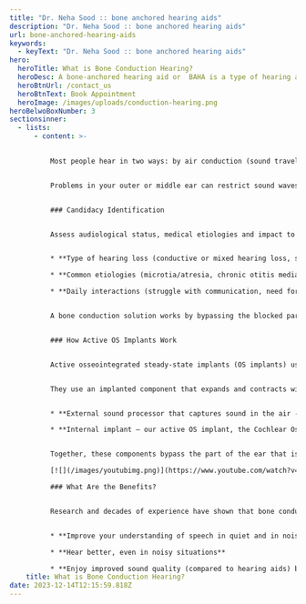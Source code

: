 ```yaml
---
title: "Dr. Neha Sood :: bone anchored hearing aids"
description: "Dr. Neha Sood :: bone anchored hearing aids"
url: bone-anchored-hearing-aids
keywords:
  - keyText: "Dr. Neha Sood :: bone anchored hearing aids"
hero:
  heroTitle: What is Bone Conduction Hearing?
  heroDesc: A bone-anchored hearing aid or  BAHA is a type of hearing aid based on bone condition. It is primarily suited for people who have conductive hearing losses unilateral hearing loss single-sided deafness and people with mixed hearing losses who cannot otherwise wear 'in the ear' or 'behind the ear' hearing aids.  
  heroBtnUrl: /contact_us
  heroBtnText: Book Appointment
  heroImage: /images/uploads/conduction-hearing.png
heroBelwoBoxNumber: 3
sectionsinner:
  - lists:
      - content: >-
          

          Most people hear in two ways: by air conduction (sound traveling through the air to the ears) and bone conduction (sound passing through the bones in the head). They both work together to help us listen to and perceive sound.


          Problems in your outer or middle ear can restrict sound waves from getting through to your inner ear which results in hearing loss. A common example is re-occurring ear infections or Chronic Otitis Media (COM). The underlying medical condition can be treated with surgeries, but the hearing loss remains in 30% of these cases1 and the need for repetitive surgeries is common.


          ### Candidacy Identification


          Assess audiological status, medical etiologies and impact to daily life to determine if bone conduction may be an appropriate solution. Consider the following:


          * **Type of hearing loss (conductive or mixed hearing loss, single-sided deafness)**

          * **Common etiologies (microtia/atresia, chronic otitis media, middle ear dysfunction/ossicular disease, or conditions contraindicating reliable use of conventional hearing aids)**

          * **Daily interactions (struggle with communication, need for reliable and consistent hearing, and quality of life)**


          A bone conduction solution works by bypassing the blocked parts of the natural hearing pathway to help you hear. This may reduce the need for multiple surgeries that attempt to reconstruct the damaged part of the ear or to achieve a dry ear, an ear free of infection. They leave the ear canal free, which lowers the risk for ear infections compared to wearing a hearing aid


          ### How Active OS Implants Work


          Active osseointegrated steady-state implants (OS implants) use the principle of bone conduction, but unlike traditional bone conduction solutions, OS implants deliver sound vibrations through digital piezoelectric stimulation.


          They use an implanted component that expands and contracts within the implant to send sound vibrations through the bones in your skull directly to your working inner ear. The Cochlear Osia System features these main components:


          * **External sound processor that captures sound in the air - the Osia 2 Sound Processor is lightweight, durable, and features state-of-the-art connectivity options.**

          * **Internal implant – our active OS implant, the Cochlear Osia OSI200 Implant, is placed under the skin. Its base, the Cochlear BI300 Implant, is designed to promote faster and stronger integration to the bone.5 The Piezo Power™ transducer that sits inside the OSI200 implant is designed to deliver long-term performance and durability.**


          Together, these components bypass the part of the ear that isn’t working. The vibrations from the Piezo Power transducer travel to the inner ear where they are converted into electrical impulses and sent to the brain to be interpreted as sound.

          [![](/images/youtubimg.png)](https://www.youtube.com/watch?v=TiBZci2B_lY)  

          ### What Are the Benefits?


          Research and decades of experience have shown that bone conduction solutions may help you or your child:


          * **Improve your understanding of speech in quiet and in noisy environments**

          * **Hear better, even in noisy situations**

          * **Enjoy improved sound quality (compared to hearing aids) by bypassing the blocked part of the ear to reduce the amount of amplification needed to hear better.**
    title: What is Bone Conduction Hearing?
date: 2023-12-14T12:15:59.818Z
---
```

